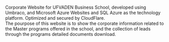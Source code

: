 Corporate Website for UFVADEN Business School, developed using <span class="text-warning">Umbraco</span>, and 
<span class="text-warning">Microsoft Azure Websites</span> and <span class="text-warning">SQL Azure</span> as the technology platform. 
Optimized and secured by <span class="text-warning">CloudFlare</span>.  
The pourpose of this website is to show the corporate information related to the Master programs offered in the school,
and the collection of leads through the programs detailed documents download.